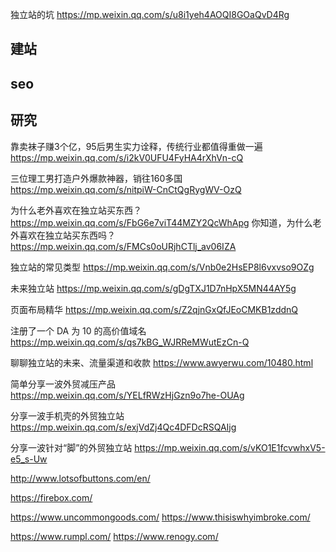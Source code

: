 独立站的坑 https://mp.weixin.qq.com/s/u8i1yeh4AOQI8GOaQvD4Rg

## 建站
[](/software/programming/webdev/webdev.md)

## seo
[](/software/programming/webdev/seo.md)
[](/software/programming/webdev/seo_avalanche_strategy.md)

## 研究

靠卖袜子赚3个亿，95后男生实力诠释，传统行业都值得重做一遍
https://mp.weixin.qq.com/s/i2kV0UFU4FyHA4rXhVn-cQ

三位理工男打造户外爆款神器，销往160多国
https://mp.weixin.qq.com/s/nitpiW-CnCtQgRygWV-OzQ

为什么老外喜欢在独立站买东西？
https://mp.weixin.qq.com/s/FbG6e7viT44MZY2QcWhApg
你知道，为什么老外喜欢在独立站买东西吗？
https://mp.weixin.qq.com/s/FMCs0oURjhCTlj_av06IZA

独立站的常见类型
https://mp.weixin.qq.com/s/Vnb0e2HsEP8l6vxvso9OZg

未来独立站
https://mp.weixin.qq.com/s/gDgTXJ1D7nHpX5MN44AY5g

页面布局精华
https://mp.weixin.qq.com/s/Z2qjnGxQfJEoCMKB1zddnQ

注册了一个 DA 为 10 的高价值域名
https://mp.weixin.qq.com/s/qs7kBG_WJRReMWutEzCn-Q

聊聊独立站的未来、流量渠道和收款
https://www.awyerwu.com/10480.html

简单分享一波外贸减压产品
https://mp.weixin.qq.com/s/YELfRWzHjGzn9o7he-OUAg

分享一波手机壳的外贸独立站
https://mp.weixin.qq.com/s/exjVdZj4Qc4DFDcRSQAIjg

分享一波针对“脚”的外贸独立站
https://mp.weixin.qq.com/s/vKO1E1fcvwhxV5-e5_s-Uw

http://www.lotsofbuttons.com/en/

https://firebox.com/

https://www.uncommongoods.com/
https://www.thisiswhyimbroke.com/

https://www.rumpl.com/
https://www.renogy.com/

